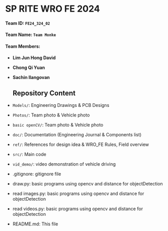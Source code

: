 # SP RITE WRO FE 2024


#### Team ID:			`FE24_324_02`


#### Team Name: 		`Team Monke` 


#### Team Members: 	
- **Lim Jun Hong David**
- **Chong Qi Yuan**
- **Sachin Ilangovan**


  ## Repository Content
- `Models/`: Engineering Drawings & PCB Designs
- `Photos/`: Team photo & Vehicle photo
- `basic openCV/`: Team photo & Vehicle photo
- `doc/`:  Documentation (Engineering Journal & Components list)
- `ref/`: References for design idea & WRO_FE Rules, Field overview
- `src/`: Main code
- `vid_demo/`: video demonstration of vehicle driving

- .gitignore: gitignore file
- draw.py: basic programs using opencv and distance for objectDetection
- read images.py: basic programs using opencv and distance for objectDetection
- read videos.py: basic programs using opencv and distance for objectDetection
- README.md: This file

